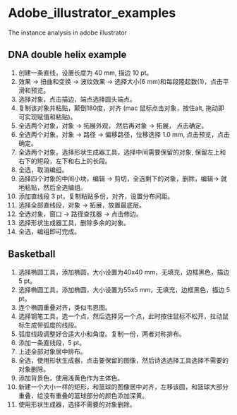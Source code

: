 # Adobe_illustrator_examples
The instance analysis in adobe illustrator

## DNA double helix example
1. 创建一条直线，设置长度为 40 mm, 描边 10 pt。
2. 效果 -> 扭曲和变换 -> 波纹效果 -> 选择大小(6 mm)和每段隆起数(1)，点击平滑和预览。
3. 选择对象，点击描边，端点选择圆头端点。
4. 复制该对象并粘贴，颠倒180度，对齐 (mac 鼠标点击对象，按住alt, 拖动即可实现赋值和粘贴)。
5. 全选两个对象，对象 -> 拓展外观， 然后再对象 -> 拓展， 点击确定。
6. 全选两个对象，对象 -> 路径 -> 偏移路径，位移选择 1.0 mm, 点击预览，点击确定。
7. 全选两个对象，选择形状生成器工具，选择中间需要保留的对象, 保留左上和右下的短段，左下和右上的长段。
8. 全选，取消编组。
9. 选择四个对象的中间小块，编辑 -> 剪切，全选剩下的对象，删除，编辑-> 就地粘贴，然后全选编组。
10. 添加直线段 3 pt，复制粘贴多份，对齐，设置分布间距。
11. 选择全部直线段，对象 -> 拓展，放置最底层。
12. 全选对象，窗口 -> 路径查找器 -> 点击修边。
13. 选择形状生成器工具，删除多余的对象。
14. 全选，编组即可完成。

## Basketball 
1. 选择椭圆工具，添加椭圆，大小设置为40x40 mm，无填充，边框黑色，描边 5 pt。
2. 选择椭圆工具，添加椭圆，大小设置为55x5 mm，无填充，边框黑色，描边 5 pt。
3. 连个椭圆重叠对齐，类似韦恩图。
4. 选择钢笔工具，选一个点，然后选择另一个点，此时按住鼠标不松开，拉动鼠标生成带弧度的线段。
5. 弧度线段调整好合适大小和角度。复制一份，两者对称排布。
6. 添加一条直线段，5 pt。
7. 上述全部对象居中排布。
8. 全选，使用形状生成器，点击要保留的图像，然后诗选选择工具选择不需要的对象删除。
9. 添加背景色，使用浅黄色作为主体色。
10. 新建一个大小一样的矩形，和篮球的图像居中对齐，左移该圆，和篮球大部分重叠，给没有重叠的篮球部分的颜色添加深黄。
11. 使用形状生成器，选择不需要的对象删除。

